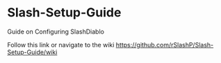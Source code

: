 # Slash-Setup-Guide
Guide on Configuring SlashDiablo

Follow this link or navigate to the wiki
https://github.com/rSlashP/Slash-Setup-Guide/wiki
